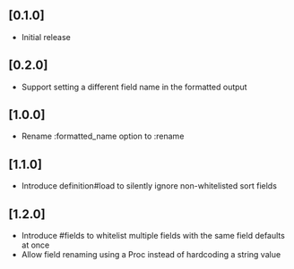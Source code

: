 ## [0.1.0]
- Initial release

## [0.2.0]
- Support setting a different field name in the formatted output

## [1.0.0]
- Rename :formatted_name option to :rename

## [1.1.0]
- Introduce definition#load to silently ignore non-whitelisted sort fields

## [1.2.0]
- Introduce #fields to whitelist multiple fields with the same field defaults at once
- Allow field renaming using a Proc instead of hardcoding a string value

